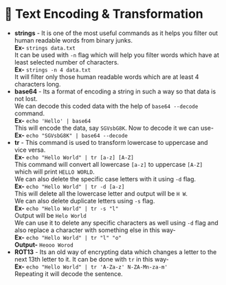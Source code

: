 # 🔡 Text Encoding & Transformation

- **strings** - It is one of the most useful commands as it helps you filter out human readable words from binary junks.  
	**Ex-** `strings data.txt`  
It can be used with `-n` flag which will help you filter words which have at least selected number of characters.  
	**Ex-** `strings -n 4 data.txt`   
It will filter only those human readable words which are at least 4 characters long.
- **base64** - Its a format of encoding a string in such a way so that data is not lost.  
We can decode this coded data with the help of `base64 --decode` command.  
	**Ex-** `echo 'Hello' | base64`  
This will encode the data, say `SGVsbG8K`. Now to decode it we can use-  
	**Ex-** `echo "SGVsbG8K" | base64 --decode`
- **tr** - This command is used to transform lowercase to uppercase and vice versa.  
	**Ex-** `echo "Hello World" | tr [a-z] [A-Z]`  
This command will convert all lowercase `[a-z]` to uppercase `[A-Z]` which will print `HELLO WORLD`.  
We can also delete the specific case letters with it using `-d` flag.  
	**Ex-** `echo "Hello World" | tr -d [a-z]`  
This will delete all the lowercase letter and output will be `H W`.  
We can also delete duplicate letters using `-s` flag.  
	**Ex-** `echo "Hello World" | tr -s "l"`  
Output will be `Helo World`  
We can use it to delete any specific characters as well using `-d` flag and also replace a character with something else in this way-  
	**Ex-** `echo "Hello World" | tr "l" "o"`  
	**Output-** `Heooo Worod`
- **ROT13** - Its an old way of encrypting data which changes a letter to the next 13th letter to it. It can be done with `tr` in this way-  
	**Ex-** `echo "Hello World" | tr 'A-Za-z' N-ZA-Mn-za-m'`  
Repeating it will decode the sentence.